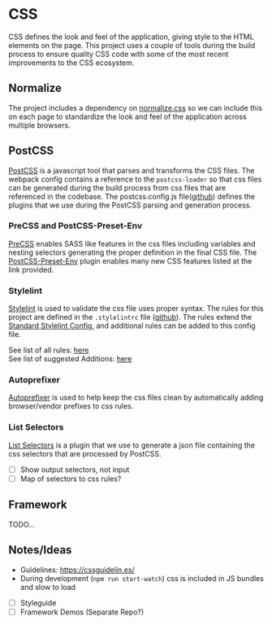 # CSS
CSS defines the look and feel of the application, giving style to the HTML elements on the page. This project
uses a couple of tools during the build process to ensure quality CSS code with some of the most recent improvements to the CSS ecosystem.

## Normalize
The project includes a dependency on [normalize.css](http://necolas.github.io/normalize.css/) so we can include
this on each page to standardize the look and feel of the application across multiple browsers.

## PostCSS
[PostCSS](https://postcss.org/) is a javascript tool that parses and transforms the CSS files. The webpack
config contains a reference to the `postcss-loader` so that css files can be generated during the
build process from css files that are referenced in the codebase. The postcss.config.js file([github](https://github.com/devlinjunker/template.webpack.fend/blob/master/postcss.config.js))
defines the plugins that we use during the PostCSS parsing and generation process.

### PreCSS and PostCSS-Preset-Env
[PreCSS](https://github.com/jonathantneal/precss) enables SASS like features in the css files including variables
and nesting selectors generating the proper definition in the final CSS file.
The [PostCSS-Preset-Env](https://preset-env.cssdb.org/features) plugin enables many new CSS features listed at
the link provided.

### Stylelint
[Stylelint](https://stylelint.io) is used to validate the css file uses proper syntax. The rules for this project
are defined in the `.stylelintrc` file ([github]()). The rules extend the
[Standard Stylelint Config](https://github.com/stylelint/stylelint-config-standard),
and additional rules can be added to this config file.

See list of all rules: [here](https://stylelint.io/user-guide/rules/list)  
See list of suggested Additions: [here](https://github.com/stylelint/stylelint-config-standard#suggested-additions)

### Autoprefixer
[Autoprefixer](https://github.com/postcss/autoprefixer) is used to help keep the css files clean by automatically
adding browser/vendor prefixes to css rules.

### List Selectors
[List Selectors](https://github.com/davidtheclark/list-selectors) is a plugin that we use to generate a
json file containing the css selectors that are processed by PostCSS.
 - [ ] Show output selectors, not input
 - [ ] Map of selectors to css rules?

## Framework
TODO...

## Notes/Ideas
 - Guidelines: https://cssguidelin.es/
 - During development (`npm run start-watch`) css is included in JS bundles and slow to load
 - [ ] Styleguide
 - [ ] Framework Demos (Separate Repo?)

